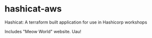 # hashicat-aws
Hashicat: A terraform built application for use in Hashicorp workshops

Includes "Meow World" website. Uau!

